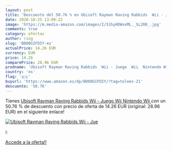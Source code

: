 ```yaml
---
layout: post
title: 'Descuento del 50.76 % en Ubisoft Rayman Raving Rabbids  Wii - Jue'
date: 2020-10-25 13:09:22
image: 'https://m.media-amazon.com/images/I/51hyHOWxoML._SL200_.jpg'
comments: true
category: ofertas
author: ring
slug: 'B000GIFOIY-es'
actualPrice: 14.26 EUR
currency: EUR
price: 14.26
comparePrice: 28.96 EUR
prodname: 'Ubisoft Rayman Raving Rabbids  Wii - Juego  Wii  Nintendo Wii '
country: 'es'
flag: '🇪🇸'
buyurl: 'https://www.amazon.es/dp/B000GIFOIY/?tag=tolees-21'
descuento: '50.76'
---
```


Tienes [Ubisoft Rayman Raving Rabbids  Wii - Juego  Wii  Nintendo Wii ](https://www.amazon.es/dp/B000GIFOIY/?tag=tolees-21) con un 50.76 % de descuento con precio de oferta de 14.26 EUR (original: 28.96 EUR) en el siguiente enlace!

[![Ubisoft Rayman Raving Rabbids  Wii - Jue](https://m.media-amazon.com/images/I/51hyHOWxoML._SL200_.jpg)](https://www.amazon.es/dp/B000GIFOIY/?tag=tolees-21)

ℹ️:


[Accede a la oferta!!](https://www.amazon.es/dp/B000GIFOIY/?tag=tolees-21)
